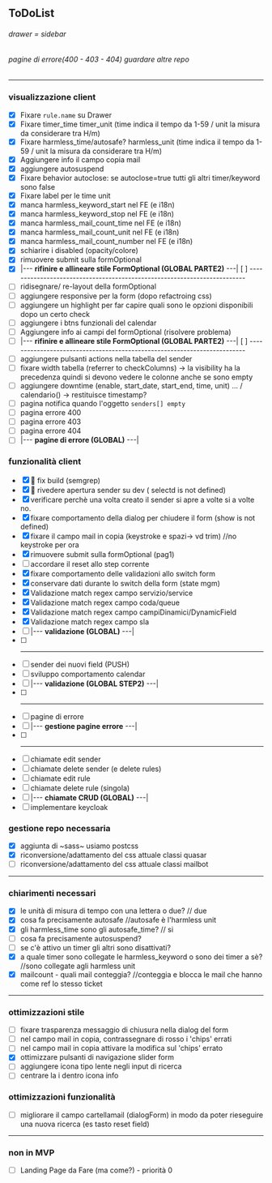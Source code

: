 ## ToDoList

###### drawer = sidebar

###### pagine di errore(400 - 403 - 404) guardare altre repo

<hr>

### visualizzazione client

- [x] Fixare `rule.name` su Drawer
- [x] Fixare timer_time timer_unit (time indica il tempo da 1-59 / unit la misura da considerare tra H/m)
- [x] Fixare harmless_time/autosafe? harmless_unit (time indica il tempo da 1-59 / unit la misura da considerare tra H/m)
- [x] Aggiungere info il campo copia mail
- [x] aggiungere autosuspend
- [x] Fixare behavior autoclose: se autoclose=true tutti gli altri timer/keyword sono false
- [x] Fixare label per le time unit
- [x] manca harmless_keyword_start nel FE (e i18n)
- [x] manca harmless_keyword_stop nel FE (e i18n)
- [x] manca harmless_mail_count_time nel FE (e i18n)
- [x] manca harmless_mail_count_unit nel FE (e i18n)
- [x] manca harmless_mail_count_number nel FE (e i18n)
- [x] schiarire i disabled (opacity/colore)
- [x] rimuovere submit sulla formOptional
- [x] |--- <b>rifinire e allineare stile FormOptional (GLOBAL PARTE2)</b> ---|
  [ ] -------------------------------------------------------------------------
- [ ] ridisegnare/ re-layout della formOptional
- [ ] aggiungere responsive per la form (dopo refactroing css)
- [ ] aggiungere un highlight per far capire quali sono le opzioni disponibili dopo un certo check
- [ ] aggiungere i btns funzionali del calendar
- [ ] Aggiungere info ai campi del formOptional (risolvere problema)
- [ ] |--- <b>rifinire e allineare stile FormOptional (GLOBAL PARTE2)</b> ---|
  [ ] -------------------------------------------------------------------------
- [ ] aggiungere pulsanti actions nella tabella del sender
- [ ] fixare width tabella (referrer to checkColumns) -> la visibility ha la precedenza quindi si devono vedere le colonne anche se sono empty
- [ ] aggiungere downtime (enable, start_date, start_end, time, unit) ... / calendario() -> restituisce timestamp?
- [ ] pagina notifica quando l'oggetto `senders[] empty`
- [ ] pagina errore 400
- [ ] pagina errore 403
- [ ] pagina errore 404
- [ ] |--- <b>pagine di errore (GLOBAL)</b> ---|

### funzionalità client

- [x] :rotating_light: fix build (semgrep)
- [x] :rotating_light: rivedere apertura sender su dev ( selectd is not defined)
- [x] verificare perchè una volta creato il sender si apre a volte si a volte no.
- [x] fixare comportamento della dialog per chiudere il form (show is not defined)
- [x] fixare il campo mail in copia (keystroke e spazi-> vd trim) //no keystroke per ora
- [x] rimuovere submit sulla formOptional (pag1)
- [ ] accordare il reset allo step corrente
- [x] fixare comportamento delle validazioni allo switch form
- [x] conservare dati durante lo switch della form (state mgm)
- [x] Validazione match regex campo servizio/service
- [x] Validazione match regex campo coda/queue
- [x] Validazione match regex campo campiDinamici/DynamicField
- [x] Validazione match regex campo sla
- [ ] |--- <b>validazione (GLOBAL)</b> ---|
- [ ] -----------------------------------------------------------
- [ ] sender dei nuovi field (PUSH)
- [ ] sviluppo comportamento calendar
- [ ] |--- <b>validazione (GLOBAL STEP2)</b> ---|
- [ ] -----------------------------------------------------------
- [ ] pagine di errore
- [ ] |--- <b>gestione pagine errore</b> ---|
- [ ] -----------------------------------------------------------
- [ ] chiamate edit sender
- [ ] chiamate delete sender (e delete rules)
- [ ] chiamate edit rule
- [ ] chiamate delete rule (singola)
- [ ] |--- <b>chiamate CRUD (GLOBAL)</b> ---|
- [ ] implementare keycloak

### gestione repo necessaria

- [x] aggiunta di ~sass~ usiamo postcss
- [x] riconversione/adattamento del css attuale classi quasar
- [ ] riconversione/adattamento del css attuale classi mailbot

<hr>

### chiarimenti necessari

- [x] le unità di misura di tempo con una lettera o due? // due
- [x] cosa fa precisamente autosafe //autosafe è l'harmless unit
- [x] gli harmless_time sono gli autosafe_time? // si
- [ ] cosa fa precisamente autosuspend?
- [ ] se c'è attivo un timer gli altri sono disattivati?
- [x] a quale timer sono collegate le harmless_keyword o sono dei timer a sè? //sono collegate agli harmless unit
- [x] mailcount - quali mail conteggia? //conteggia e blocca le mail che hanno come ref lo stesso ticket

<hr>

### ottimizzazioni stile

- [ ] fixare trasparenza messaggio di chiusura nella dialog del form
- [ ] nel campo mail in copia, contrassegnare di rosso i 'chips' errati
- [ ] nel campo mail in copia attivare la modifica sul 'chips' errato
- [x] ottimizzare pulsanti di navigazione slider form
- [ ] aggiungere icona tipo lente negli input di ricerca
- [ ] centrare la i dentro icona info

### ottimizzazioni funzionalità
- [ ] migliorare il campo cartellamail (dialogForm) in modo da poter rieseguire una nuova ricerca (es tasto reset field)

<hr>

### non in MVP

- [ ] Landing Page da Fare (ma come?) - priorità 0
